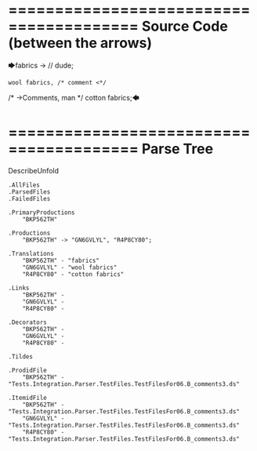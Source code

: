========================================
Source Code (between the arrows)
========================================

🡆fabrics ->        // dude;

    wool fabrics, /* comment <*/
/* ->Comments, man */    cotton fabrics;🡄

========================================
Parse Tree
========================================
DescribeUnfold

    .AllFiles
    .ParsedFiles
    .FailedFiles

    .PrimaryProductions
        "BKP562TH" 

    .Productions
        "BKP562TH" -> "GN6GVLYL", "R4P8CY80";

    .Translations
        "BKP562TH" - "fabrics"
        "GN6GVLYL" - "wool fabrics"
        "R4P8CY80" - "cotton fabrics"

    .Links
        "BKP562TH" - 
        "GN6GVLYL" - 
        "R4P8CY80" - 

    .Decorators
        "BKP562TH" - 
        "GN6GVLYL" - 
        "R4P8CY80" - 

    .Tildes

    .ProdidFile
        "BKP562TH" - "Tests.Integration.Parser.TestFiles.TestFilesFor06.B_comments3.ds"

    .ItemidFile
        "BKP562TH" - "Tests.Integration.Parser.TestFiles.TestFilesFor06.B_comments3.ds"
        "GN6GVLYL" - "Tests.Integration.Parser.TestFiles.TestFilesFor06.B_comments3.ds"
        "R4P8CY80" - "Tests.Integration.Parser.TestFiles.TestFilesFor06.B_comments3.ds"

